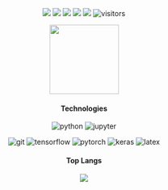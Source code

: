 

<!--   my-icons -->
<p align="center">
    <a href="https://github.com/bolongliu/bolongliu"><img src="https://img.shields.io/badge/status-updating-brightgreen.svg"></a>
    <a href="https://github.com/python/cpython"><img src="https://img.shields.io/badge/Python-3.10-FF1493.svg"></a>
    <a href="https://github.com/bolongliu/bolongliu/graphs/contributors"><img src="https://img.shields.io/github/contributors/bolongliu/bolongliu?color=blue"></a>
    <a href="https://github.com/bolongliu/bolongliu/stargazers"><img src="https://img.shields.io/github/stars/bolongliu/bolongliu.svg?logo=github"></a>
    <a href="https://github.com/bolongliu/bolongliu/network/members"><img src="https://img.shields.io/github/forks/bolongliu/bolongliu.svg?color=blue&logo=github"></a>
    <img src="https://visitor-badge.laobi.icu/badge?page_id=bolongliu.bolongliu" alt="visitors"/>   
</p>


<p align="center"> 
<img align="" height="137px" src="https://github-readme-stats.vercel.app/api?username=bolongliu&hide_title=true&hide_border=true&show_icons=true&include_all_commits=true&line_height=21&bg_color=0,EC6C6C,FFD479,FFFC79,73FA79&theme=graywhite&locale=cn" />

<!--
<img align="" height="137px" src="https://github-readme-stats.vercel.app/api/top-langs/?username=bolongliu&hide_title=true&hide_border=true&layout=compact&bg_color=0,73FA79,73FDFF,D783FF&theme=graywhite&locale=cn" />
-->
</p>



<h4 align="center">Technologies</h4>
<p align="center">
<img alt="python" src="https://img.shields.io/badge/python-0D1117?logo=python&logoColor=fcd445&style=flat-square">
<!-- <img alt="haskell" src="https://img.shields.io/badge/haskell-0D1117?logo=haskell&logoColor=5e5086&style=flat-square"> -->
<!-- <img alt="rust" src="https://img.shields.io/badge/rust-0D1117?logo=rust&logoColor=F74C00&style=flat-square"> -->
<img alt="jupyter" src="https://img.shields.io/badge/jupyter-0D1117?logo=jupyter&logoColor=F37821&style=flat-square">
<!-- <img alt="typescript" src="https://img.shields.io/badge/typescript-0D1117?logo=typescript&logoColor=2d79c7&style=flat-square"> -->
</p>

<p align="center">
<img alt="git" src="https://img.shields.io/badge/git-0D1117?logo=git&logoColor=E84E31&style=flat-square">
<img alt="tensorflow" src="https://img.shields.io/badge/tensorflow-0D1117?logo=tensorflow&logoColor=FF86001&style=flat-square">
<img alt="pytorch" src="https://img.shields.io/badge/pytorch-0D1117?logo=pytorch&logoColor=EE4C2C&style=flat-square">
<img alt="keras" src="https://img.shields.io/badge/keras-0D1117?logo=keras&logoColor=C90000&style=flat-square">
<img alt="latex" src="https://img.shields.io/badge/latex-0D1117?logo=latex&logoColor=008181&style=flat-square">

</p>
<h4 align="center">Top Langs</h4>
<p align="center"><img src="https://github-readme-stats.vercel.app/api/top-langs/?username=bolongliu&layout=compact&theme=dark&bg_color=0D1117&hide_border=true&border_radius=0&hide_title=true&hide=css,html,procfile,javascript" /></p>


<!---
### My Info
- 👋 Hi, I’m bolongliu
- 👀 I’m interested in deep learning 
- 🌱 I’m currently learning deep learning
- 💞️ I’m looking to collaborate on deep learning research
--->

<!---
bolongliu/bolongliu is a ✨ special ✨ repository because its `README.md` (this file) appears on your GitHub profile.
You can click the Preview link to take a look at your changes.
--->
